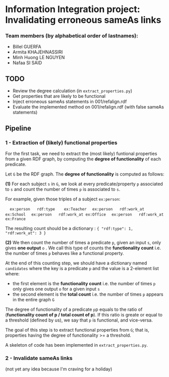 # Information Integration project: Invalidating erroneous sameAs links

### Team members (by alphabetical order of lastnames):
- Billel GUERFA
- Armita KHAJEHNASSIRI
- Minh Huong LE NGUYEN
- Nafaa SI SAID

## TODO

- Review the degree calculation (in `extract_properties.py`)
- Get properties that are likely to be functional
- Inject erroneous sameAs statements in 001/refalign.rdf
- Evaluate the implemented method on 001/refalign.rdf (with false sameAs statements)

## Pipeline

### 1 - Extraction of (likely) functional properties
For the first task, we need to extract the (most likely) funtional properties from a given RDF graph, by computing the **degree of functionality** of each predicate.

Let `G` be the RDF graph. The **degree of functionality** is computed as follows:
 
**(1)** For each subject `s` in `G`, we look at every predicate/property `p` associated to `s` and count the number of times `p` is associated to `s`.

For example, given those triples of a subject `ex:person`:

``	ex:person	rdf:type 	ex:Teacher``
``	ex:person	rdf:work_at	ex:School``
``	ex:person	rdf:work_at	ex:Office``
``	ex:person	rdf:work_at	ex:France``

The resulting count should be a dictionary : `{ "rdf:type": 1, "rdf:work_at": 3 }`

**(2)** We then count the number of times a predicate `p`, given an input `s`, only gives **one output** `o` . We call this type of counts the **functionality count** i.e. the number of times `p` behaves like a functional property.

At the end of this counting step, we should have a dictionary named `candidates` where the key is a predicate `p` and the value is a 2-element list where:

- the first element is the **functionality count** i.e. the number of times `p` only gives one output `o` for a given input `s`
- the second element is the **total count** i.e. the number of times `p` appears in the entire graph `G`

The degree of functionality of a predicate `p`p equals to the ratio of  (**functionality count of p / total count of p**). If this ratio is greate or equal to a threshold (defined by us), we say that `p` is functional, and vice-versa.

The goal of this step is to extract functional properties from `G`; that is, properties having the degree of functionality >= a threshold.

A skeleton of code has been implemented in `extract_properties.py`.

### 2 - Invalidate sameAs links

(not yet any idea because I'm craving for a holiday)
